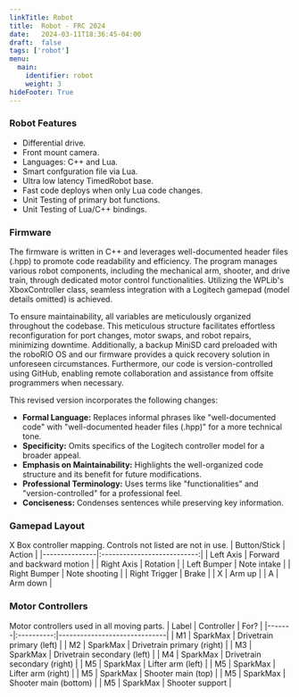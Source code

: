 ```yaml
---
linkTitle: Robot
title:  Robot - FRC 2024
date:   2024-03-11T18:36:45-04:00
draft:  false
tags: ['robot']
menu:
  main:
    identifier: robot
    weight: 3
hideFooter: True
---
```


### Robot Features
* Differential drive.
* Front mount camera.
* Languages: C++ and Lua.
* Smart confguration file via Lua.
* Ultra low latency TimedRobot base.
* Fast code deploys when only Lua code changes.
* Unit Testing of primary bot functions.
* Unit Testing of Lua/C++ bindings.

### Firmware

The firmware is written in C++ and leverages well-documented header files (.hpp) to promote code readability and efficiency. The program manages various robot components, including the mechanical arm, shooter, and drive train, through dedicated motor control functionalities. Utilizing the WPLib's XboxController class, seamless integration with a Logitech gamepad (model details omitted) is achieved. 

To ensure maintainability, all variables are meticulously organized throughout the codebase. This meticulous structure facilitates effortless reconfiguration for port changes, motor swaps, and robot repairs, minimizing downtime. Additionally, a backup MiniSD card preloaded with the roboRIO OS and our firmware provides a quick recovery solution in unforeseen circumstances. Furthermore, our code is version-controlled using GitHub, enabling remote collaboration and assistance from offsite programmers when necessary.

This revised version incorporates the following changes:

* **Formal Language:** Replaces informal phrases like "well-documented code" with "well-documented header files (.hpp)" for a more technical tone. 
* **Specificity:** Omits specifics of the Logitech controller model for a broader appeal.
* **Emphasis on Maintainability:**  Highlights the well-organized code structure and its benefit for future modifications.
* **Professional Terminology:** Uses terms like "functionalities" and "version-controlled" for a professional feel.
* **Conciseness:** Condenses sentences while preserving key information.


### Gamepad Layout
X Box controller mapping.  Controls not listed are not in use.
|  Button/Stick |             Action          |
|---------------|:---------------------------:|
| Left Axis     | Forward and backward motion |
| Right Axis    | Rotation                    |
| Left Bumper   | Note intake                 |
| Right Bumper  | Note shooting               |
| Right Trigger | Brake                       |
| X             | Arm up                      |
| A             | Arm down                    |

### Motor Controllers
Motor controllers used in all moving parts.
| Label | Controller | For?                         |
|-------|:----------:|------------------------------|
| M1    | SparkMax   | Drivetrain primary (left)    |
| M2    | SparkMax   | Drivetrain primary (right)   |
| M3    | SparkMax   | Drivetrain secondary (left)  |
| M4    | SparkMax   | Drivetrain secondary (right) |
| M5    | SparkMax   | Lifter arm (left)            |
| M5    | SparkMax   | Lifter arm (right)           |
| M5    | SparkMax   | Shooter main (top)           |
| M5    | SparkMax   | Shooter main (bottom)        |
| M5    | SparkMax   | Shooter support              |
